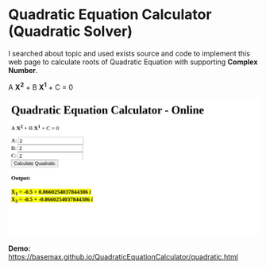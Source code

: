 # Quadratic Equation Calculator (Quadratic Solver)

I searched about topic and used exists source and code to implement this web page to calculate roots of Quadratic Equation with supporting **Complex Number**.

<p>
    A <b>X<sup>2</sup></b>
    +
    B <b>X<sup>1</sup></b>
    +
    C
    =
    0
</p>

[![Quadratic Equation Calculator](demo.jpg)](https://basemax.github.io/QuadraticEquationCalculator/quadratic.html)

**Demo:** https://basemax.github.io/QuadraticEquationCalculator/quadratic.html
